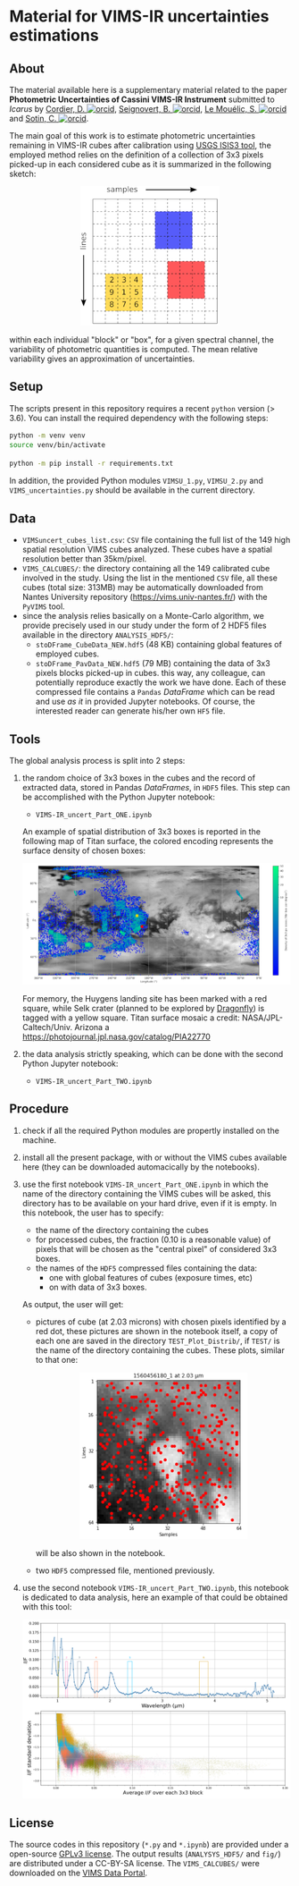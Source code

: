# Material for VIMS-IR uncertainties estimations

## About

The material available here is a supplementary material related to the paper
**Photometric Uncertainties of Cassini VIMS-IR Instrument** submitted to _Icarus_ by
[Cordier, D. ![orcid](https://info.orcid.org/wp-content/uploads/2019/11/orcid_16x16.png)](https://orcid.org/0000-0003-4515-6271),
[Seignovert, B. ![orcid](https://info.orcid.org/wp-content/uploads/2019/11/orcid_16x16.png)](https://orcid.org/0000-0001-6533-275X),
[Le Mouélic, S. ![orcid](https://info.orcid.org/wp-content/uploads/2019/11/orcid_16x16.png)](https://orcid.org/0000-0003-3947-1072) and
[Sotin, C. ![orcid](https://info.orcid.org/wp-content/uploads/2019/11/orcid_16x16.png)](https://orcid.org/0000-0003-3947-1072).

The main goal of this work is to estimate photometric uncertainties remaining in VIMS-IR cubes after calibration using
[USGS ISIS3 tool](https://isis.astrogeology.usgs.gov), the employed method relies on the definition of a collection of
3x3 pixels picked-up in each considered cube as it is summarized in the following sketch:

<center>
<img src="fig/scheme_VIMS_CUBE_SMALL.png">
</center>

within each individual "block" or "box", for a given spectral channel, the variability of photometric quantities is computed.
The mean relative variability gives an approximation of uncertainties.

## Setup

The scripts present in this repository requires a recent `python` version (> 3.6).
You can install the required dependency with the following steps:

```bash
python -m venv venv
source venv/bin/activate

python -m pip install -r requirements.txt
```

In addition, the provided Python modules `VIMSU_1.py`, `VIMSU_2.py` and `VIMS_uncertainties.py` should be available in the current directory.

## Data

 - `VIMSuncert_cubes_list.csv`: `CSV` file containing the full list of the 149 high spatial resolution VIMS cubes analyzed.
    These cubes have a spatial resolution better than 35km/pixel.
 - `VIMS_CALCUBES/`: the directory containing all the 149 calibrated cube involved in the study. Using the list in the
   mentioned `CSV` file, all these cubes (total size: 313MB) may be automatically downloaded from Nantes University
   repository (https://vims.univ-nantes.fr/) with the `PyVIMS` tool.
 - since the analysis relies basically on a Monte-Carlo algorithm, we provide precisely used in our study under the
   form of 2 HDF5 files available in the directory `ANALYSIS_HDF5/`:
   - `stoDFrame_CubeData_NEW.hdf5` (48 KB) containing global features of employed cubes.
   - `stoDFrame_PavData_NEW.hdf5` (79 MB) containing the data of 3x3 pixels blocks picked-up in cubes.
   this way, any colleague, can potentially reproduce exactly the work we have done. Each of these compressed file contains
   a `Pandas` *DataFrame* which can be read and use *as it* in provided Jupyter notebooks. Of course, the interested reader
   can generate his/her own `HF5` file.

## Tools

The global analysis process is split into 2 steps:
 1. the random choice of 3x3 boxes in the cubes and the record of extracted data, stored in Pandas *DataFrames*, in
    `HDF5` files. This step can be accomplished with the Python Jupyter notebook:
    - `VIMS-IR_uncert_Part_ONE.ipynb`

    An example of spatial distribution of 3x3 boxes is reported in the following map of Titan surface, the colored
    encoding represents the surface density of chosen boxes:
    <center>
    <img src="fig/distri_map_boxes.png">
    </center>

    For memory, the Huygens landing site has been marked with a red square, while Selk crater
    (planned to be explored by [Dragonfly](https://dragonfly.jhuapl.edu)) is tagged with a yellow square.
    Titan surface mosaic a credit: NASA/JPL-Caltech/Univ. Arizona
    a https://photojournal.jpl.nasa.gov/catalog/PIA22770

 2. the data analysis strictly speaking, which can be done with the second Python Jupyter notebook:
    - `VIMS-IR_uncert_Part_TWO.ipynb`

## Procedure

 1. check if all the required Python modules are propertly installed on the machine.
 2. install all the present package, with or without the VIMS cubes available here (they can be downloaded automacically by
    the notebooks).
 3. use the first notebook `VIMS-IR_uncert_Part_ONE.ipynb` in which the name of the directory containing the VIMS cubes
    will be asked, this directory has to be available on your hard drive, even if it is empty. In this notebook, the user has
    to specify:
    - the name of the directory containing the cubes
    - for processed cubes, the fraction (0.10 is a reasonable value) of pixels that will be chosen as the "central pixel" of
      considered 3x3 boxes.
    - the names of the `HDF5` compressed files containing the data:
      - one with global features of cubes (exposure times, etc)
      - on with data of 3x3 boxes.

    As output, the user will get:
    - pictures of cube (at 2.03 microns) with chosen pixels identified by a red dot, these pictures are shown in the
      notebook itself, a copy of each one are saved in the directory `TEST_Plot_Distrib/`, if `TEST/` is the name of the
      directory containing the cubes. These plots, similar to that one:

      <center>
      <img src="fig/ex_chosen_pixels_1757669180_1.png">
      </center>

      will be also shown in the notebook.
    - two `HDF5` compressed file, mentioned previously.
 4. use the second notebook `VIMS-IR_uncert_Part_TWO.ipynb`, this notebook is dedicated to data analysis, here an example
    of that could be obtained with this tool:

    <center>
    <img src="fig/fig_DIsF_IsFaverage.png">
    </center>

## License

The source codes in this repository (`*.py` and `*.ipynb`) are provided under a open-source [GPLv3 license](LICENSE.md).
The output results (`ANALYSYS_HDF5/` and `fig/`) are distributed under a CC-BY-SA license.
The `VIMS_CALCUBES/` were downloaded on the [VIMS Data Portal](https://vims.univ-nantes.fr).
